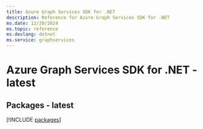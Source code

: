 ```yaml
---
title: Azure Graph Services SDK for .NET
description: Reference for Azure Graph Services SDK for .NET
ms.date: 12/20/2024
ms.topic: reference
ms.devlang: dotnet
ms.service: graphservices
---
```

# Azure Graph Services SDK for .NET - latest
## Packages - latest
[!INCLUDE [packages](graph-services-index.md)]
